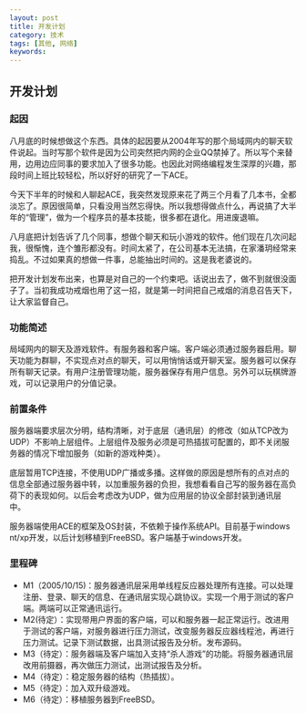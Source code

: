 ```yaml
---
layout: post
title: 开发计划
category: 技术
tags: [其他, 网络]
keywords:
---
```


## 开发计划

### 起因

八月底的时候想做这个东西。具体的起因要从2004年写的那个局域网内的聊天软件说起。当时写那个软件是因为公司突然把内网的企业QQ禁掉了。所以写个来替用，边用边应同事的要求加入了很多功能。也因此对网络编程发生深厚的兴趣，那段时间上班比较轻松，所以好好的研究了一下ACE。 

今天下半年的时候和人聊起ACE，我突然发现原来花了两三个月看了几本书，全都淡忘了。原因很简单，只看没用当然忘得快。所以我想得做点什么，再说搞了大半年的“管理”，做为一个程序员的基本技能，很多都在退化。用进废退嘛。

八月底把计划告诉了几个同事，想做个聊天和玩小游戏的软件。他们现在几次问起我，很惭愧，连个雏形都没有。时间太紧了，在公司基本无法搞，在家潘玥经常来捣乱。不过如果真的想做一件事，总能抽出时间的。这是我老婆说的。 

把开发计划发布出来，也算是对自己的一个约束吧。话说出去了，做不到就很没面子了。当初我成功戒烟也用了这一招，就是第一时间把自己戒烟的消息召告天下，让大家监督自己。

### 功能简述

局域网内的聊天及游戏软件。有服务器和客户端。客户端必须通过服务器启用。聊天功能为群聊，不实现点对点的聊天，可以用悄悄话或开聊天室。服务器可以保存所有聊天记录。有用户注册管理功能，服务器保存有用户信息。另外可以玩棋牌游戏，可以记录用户的分值记录。

### 前置条件

服务器端要求层次分明，结构清晰，对于底层（通讯层）的修改（如从TCP改为UDP）不影响上层组件。上层组件及服务必须是可热插拔可配置的，即不关闭服务器的情况下增加服务（如新的游戏种类）。 

底层暂用TCP连接，不使用UDP广播或多播。这样做的原因是想所有的点对点的信息全部通过服务器中转，以加重服务器的负担，我想看看自己写的服务器在高负荷下的表现如何。以后会考虑改为UDP，做为应用层的协议全部封装到通讯层中。

服务器端使用ACE的框架及OS封装，不依赖于操作系统API。目前基于windows nt/xp开发，以后计划移植到FreeBSD。客户端基于windows开发。

### 里程碑

* M1（2005/10/15)：服务器通讯层采用单线程反应器处理所有连接。可以处理注册、登录、聊天的信息、在通讯层实现心跳协议。实现一个用于测试的客户端。两端可以正常通讯运行。
* M2(待定）：实现带用户界面的客户端，可以和服务器一起正常运行。改进用于测试的客户端，对服务器进行压力测试，改变服务器反应器线程池，再进行压力测试。记录下测试数据，出具测试报告及分析。发布源码。
* M3（待定）：服务器端及客户端加入支持“杀人游戏”的功能。将服务器通讯层改用前摄器，再次做压力测试，出测试报告及分析。
* M4（待定）：稳定服务器的结构（热插拔）。
* M5（待定）：加入双升级游戏。
* M6（待定）：移植服务器到FreeBSD。